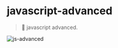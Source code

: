 # javascript-advanced

> 🙌 javascript advanced.

![js-advanced](https://i.ytimg.com/vi/NhYMlbKgQzU/maxresdefault.jpg)

